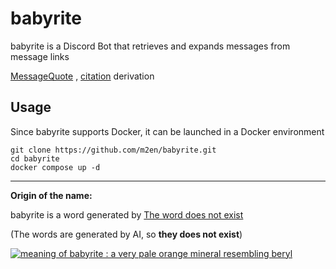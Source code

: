 # babyrite

babyrite is a Discord Bot that retrieves and expands messages from message links

[MessageQuote](https://github.com/m2en/MessageQuote) , [citation](https://github.com/m2en/citation) derivation

## Usage

Since babyrite supports Docker, it can be launched in a Docker environment

```shell
git clone https://github.com/m2en/babyrite.git
cd babyrite
docker compose up -d
```

----

**Origin of the name:**

babyrite is a word generated by [The word does not exist](https://www.thisworddoesnotexist.com/)

(The words are generated by AI, so **they does not exist**)

[![meaning of babyrite : a very pale orange mineral resembling beryl](https://user-images.githubusercontent.com/82575685/218796064-4a5591e0-0c35-48a2-a54a-84db34850600.png)](https://l.thisworddoesnotexist.com/KXnh)
